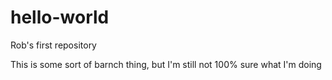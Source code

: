 # hello-world

Rob's first repository

This is some sort of barnch thing, but I'm still not 100% sure what I'm doing
